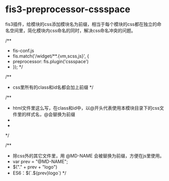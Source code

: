 # fis3-preprocessor-cssspace
fis3插件，给模块的css添加模块名为前缀，相当于每个模块的css都在独立的命名空间里，简化模块内css命名的同时，解决css命名冲突的问题。

/**
 * fis-conf.js
 * fis.match('/widget/**.{vm,scss,js}', {
 *   preprocessor: fis.plugin('cssspace')
 * });
 */

/**
 * css里所有的class和id名都会加上前缀
 */

/**
 * html文件里这么写，在class和id中，以@开头代表使用本模块目录下的css文件里的样式名，@会替换为前缀
 * <div class="@logo"></div>
 * <div class="logo-sub" id=' @logo-sub'></div>
 */

/**
 * 除css外的其它文件里，用 @MD-NAME 会被替换为前缀，方便在js里使用。
 * var prev = "@MD-NAME";
 * $("." + prev + "logo")
 * ES6：$(`.${prev}logo`)
 */
